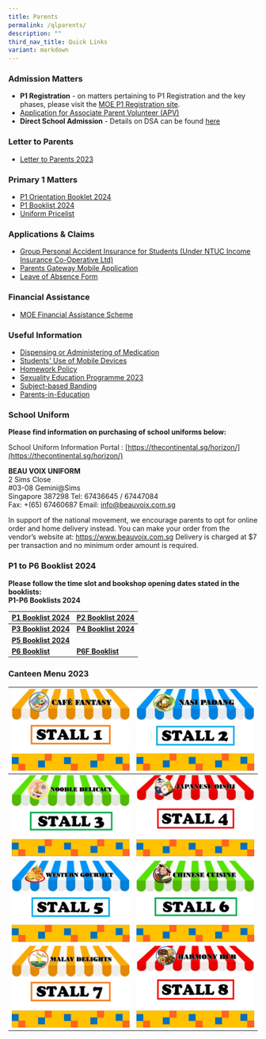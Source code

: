 ```yaml
---
title: Parents
permalink: /qlparents/
description: ""
third_nav_title: Quick Links
variant: markdown
---
```

### Admission Matters
* **P1 Registration** - on matters pertaining to P1 Registration and the key phases, please visit the [MOE P1 Registration site](https://www.moe.gov.sg/primary/p1-registration). 
* [Application for Associate Parent Volunteer (APV)](https://form.gov.sg/61e6499a860fdd0014a8ee99)
* **Direct School Admission** - Details on DSA can be found [here](https://www.moe.gov.sg/secondary/dsa)

### Letter to Parents
* [Letter to Parents 2023](https://www.horizonpri.moe.edu.sg/our-partners/parents/letter-to-parents/)

### Primary 1 Matters
* [P1 Orientation Booklet 2024](/files/P1_Orientation_Booklet_2024__School_Website_.pdf)
* [P1 Booklist 2024](/files/Horizon_Booklist_2024_Primary_1.pdf)
* [Uniform Pricelist](/files/Uniform_Pricelist.pdf)
### Applications &amp; Claims
* [Group Personal Accident Insurance for Students (Under NTUC Income Insurance Co-Operative Ltd)](/files/Application%20Forms/Insurance%20Product%20Fact%20Sheet%20Year%202023.pdf)
* [Parents Gateway Mobile Application](https://pg.moe.edu.sg/)
* [Leave of Absence Form](https://form.gov.sg/60ff8bf95f725c0011dd6188)

### Financial Assistance
* [MOE Financial Assistance Scheme](https://www.moe.gov.sg/financial-matters/financial-assistance)

###  Useful Information
* [Dispensing or Administering of Medication](https://www.horizonpri.moe.edu.sg/our-partners/parents/administrative-matters/dispensing-or-administering-of-medication/)
* [Students' Use of Mobile Devices](https://www.horizonpri.moe.edu.sg/studentsuseofmobiledevices/)
* [Homework Policy](https://www.horizonpri.moe.edu.sg/homeworkpolicy/)
* [Sexuality Education Programme 2023](/files/Sexuality%20Education/2023%20Info%20on%20SEd_HRPS.pdf)
* [Subject-based Banding](https://www.moe.gov.sg/primary/curriculum/subject-based-banding)
* [Parents-in-Education](https://www.schoolbag.edu.sg/)

### School Uniform
**Please find information on purchasing of school uniforms below:**

School Uniform Information Portal : [https://thecontinental.sg/horizon/](https://thecontinental.sg/horizon/)

**BEAU VOIX UNIFORM** <br>
2 Sims Close <br>
#03-08 Gemini@Sims<br>
Singapore 387298 
Tel: 67436645 / 67447084<br>
Fax: +(65) 67460687
Email: info@beauvoix.com.sg
 
In support of the national movement, we encourage parents to opt for online order and home delivery instead. You can make your order from the vendor’s website at: https://www.beauvoix.com.sg Delivery is charged at $7 per transaction and no minimum order amount is required.

### P1 to P6 Booklist 2024
**Please follow the time slot and bookshop opening dates stated in the booklists:**<br>
**P1-P6 Booklists 2024**<br>

|[P1 Booklist 2024](/files/Horizon_Booklist_2024_Primary_1.pdf) | [P2 Booklist 2024](/files/Horizon_Booklist_2024_Primary_2.pdf) |
| -------- | -------- |
| **[P3 Booklist 2024](/files/Horizon_Booklist_2024_Primary_3.pdf)**| **[P4 Booklist 2024](/files/Horizon_Booklist_2024_Primary_4.pdf)**|
| **[P5 Booklist 2024](/files/Horizon_Booklist_2024_Primary_5.pdf)** |  |
| **[P6 Booklist](/files/Horizon_Booklist_2024_Primary_6.pdf)** | **[P6F Booklist](/files/Horizon_Booklist_2024_Primary_6F.pdf)** |

### Canteen Menu 2023


|  [ ![](/images/stall1.jpg)](https://staging.d21co4ykjghpsi.amplifyapp.com/images/menu1.jpg) | [ ![](/images/stall2.jpg)](https://staging.d21co4ykjghpsi.amplifyapp.com/images/menu2.jpg) |
| -------- | -------- |
| [ ![](/images/stall3.jpg)](https://staging.d21co4ykjghpsi.amplifyapp.com/images/menu3.jpg)| [ ![](/images/stall4.jpg)](https://staging.d21co4ykjghpsi.amplifyapp.com/images/menu4.jpg) |
| [ ![](/images/stall5.jpg)](https://staging.d21co4ykjghpsi.amplifyapp.com/images/menu5.jpg)  | [ ![](/images/stall6.jpg)](https://staging.d21co4ykjghpsi.amplifyapp.com/images/menu6.jpg) |
| [ ![](/images/stall7.jpg)](https://staging.d21co4ykjghpsi.amplifyapp.com/images/menu7.jpg) | [ ![](/images/stall8.jpg)](https://staging.d21co4ykjghpsi.amplifyapp.com/images/menu8.jpg) |